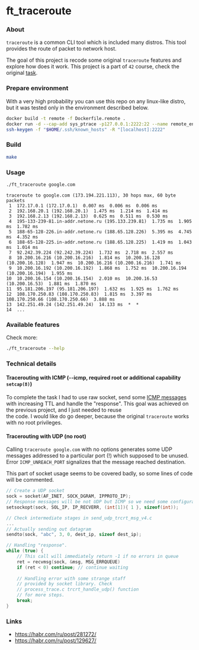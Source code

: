 # ft_traceroute

### About

`traceroute` is a common CLI tool which is included many distros. 
This tool provides the route of packet to network host.

The goal of this project is recode some original `traceroute` features 
and explore how does it work. This project is a part of `42` course, check 
the original [task](https://cdn.intra.42.fr/pdf/pdf/13249/en.subject.pdf).

### Prepare environment
With a very high probability you can use this repo on any linux-like distro,
but it was tested only in the environment described below. 

```bash
docker build -t remote -f Dockerfile.remote .
docker run -d --cap-add sys_ptrace -p127.0.0.1:2222:22 --name remote_env remote
ssh-keygen -f "$HOME/.ssh/known_hosts" -R "[localhost]:2222"
```

### Build

```bash
make
```

### Usage

```bash
./ft_traceroute google.com
```
```
traceroute to google.com (173.194.221.113), 30 hops max, 60 byte packets
 1  172.17.0.1 (172.17.0.1)  0.007 ms  0.006 ms  0.006 ms  
 2  192.168.20.1 (192.168.20.1)  1.475 ms  1.214 ms  1.414 ms  
 3  192.168.2.13 (192.168.2.13)  0.625 ms  0.511 ms  0.530 ms  
 4  195-133-239-81.in-addr.netone.ru (195.133.239.81)  1.735 ms  1.905 ms  1.782 ms  
 5  188-65-128-226.in-addr.netone.ru (188.65.128.226)  5.395 ms  4.745 ms  4.352 ms  
 6  188-65-128-225.in-addr.netone.ru (188.65.128.225)  1.419 ms  1.043 ms  1.014 ms  
 7  92.242.39.224 (92.242.39.224)  1.732 ms  2.718 ms  2.557 ms  
 8  10.200.16.216 (10.200.16.216)  1.814 ms  10.200.16.128 (10.200.16.128)  1.947 ms  10.200.16.216 (10.200.16.216)  1.741 ms  
 9  10.200.16.192 (10.200.16.192)  1.868 ms  1.752 ms  10.200.16.194 (10.200.16.194)  1.955 ms  
10  10.200.16.154 (10.200.16.154)  2.010 ms  10.200.16.53 (10.200.16.53)  1.881 ms  1.870 ms  
11  95.181.206.197 (95.181.206.197)  1.632 ms  1.925 ms  1.762 ms  
12  108.170.250.83 (108.170.250.83)  1.815 ms  3.397 ms  108.170.250.66 (108.170.250.66)  3.888 ms  
13  142.251.49.24 (142.251.49.24)  14.133 ms  *  *
14  ...
```


### Available features

Check more:
```bash
./ft_traceroute --help
```

### Technical details

#### Tracerouting with ICMP (--icmp, required root or additional capability `setcap(8)`)

To complete the task I had to use raw socket, send some 
[ICMP messages](send_icmp_msg_v4.c) with increasing TTL and handle 
the "response".
This goal was achieved on the previous project, and I just needed to reuse  
the code. I would like do go deeper, because the original `traceroute` works 
with no root privileges.


#### Tracerouting with UDP (no root)
Calling `traceroute google.com` with no options generates some UDP messages
addressed to a particular port (!) which supposed to be unused. Error `ICMP_UNREACH_PORT` signalizes that the message reached destination. 

This part of socket usage seems to be covered badly, so some lines of code 
will be commented.

```c
// Create a UDP socket
sock = socket(AF_INET, SOCK_DGRAM, IPPROTO_IP);
// Response messages will be not UDP but ICMP so we need some configuration
setsockopt(sock, SOL_IP, IP_RECVERR, (int[1]){ 1 }, sizeof(int));

// Check intermediate stages in send_udp_trcrt_msg_v4.c
...
// Actually sending out datagram
sendto(sock, "abc", 3, 0, dest_ip, sizeof dest_ip);

// Handling "response".
while (true) {
    // This call will immediately return -1 if no errors in queue
    ret = recvmsg(sock, &msg, MSG_ERRQUEUE)
    if (ret < 0) continue; // continue waiting
    
    // Handling error with some strange staff
    // provided by socket library. Check
    // process_trace.c trcrt_handle_udp() function
    // for more steps.
    break;    
}
```

### Links

* https://habr.com/ru/post/281272/
* https://habr.com/ru/post/129627/